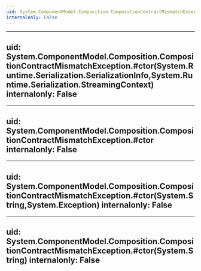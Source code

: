 ```yaml
---
uid: System.ComponentModel.Composition.CompositionContractMismatchException
internalonly: False
---
```


---
uid: System.ComponentModel.Composition.CompositionContractMismatchException.#ctor(System.Runtime.Serialization.SerializationInfo,System.Runtime.Serialization.StreamingContext)
internalonly: False
---

---
uid: System.ComponentModel.Composition.CompositionContractMismatchException.#ctor
internalonly: False
---

---
uid: System.ComponentModel.Composition.CompositionContractMismatchException.#ctor(System.String,System.Exception)
internalonly: False
---

---
uid: System.ComponentModel.Composition.CompositionContractMismatchException.#ctor(System.String)
internalonly: False
---
